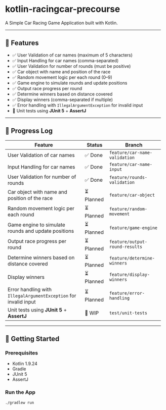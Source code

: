 # kotlin-racingcar-precourse

A Simple Car Racing Game Application built with Kotlin.

---

## 🔧 Features

- ✅ User Validation of car names (maximum of 5 characters)
- ✅ Input Handling for car names (comma-separated)
- ✅ User Validation for number of rounds (must be positive)
- ✅ Car object with name and position of the race
- ✅ Random movement logic per each round (0–9)
- ✅ Game engine to simulate rounds and update positions
- ✅ Output race progress per round
- ✅ Determine winners based on distance covered
- ✅ Display winners (comma-separated if multiple)
- ✅ Error handling with `IllegalArgumentException` for invalid input
- 🚧 Unit tests using **JUnit 5** + **AssertJ**

---

## 🔄 Progress Log

| Feature                                                          | Status      | Branch                         |
|------------------------------------------------------------------|-------------|--------------------------------|
| User Validation of car names                                     | ✅ Done      | `feature/car-name-validation`  |
| Input Handling for car names                                     | ✅ Done      | `feature/car-name-input`       |
| User Validation for number of rounds                             | ✅ Done      | `feature/rounds-validation`    |
| Car object with name and position of the race                    | ⏳ Planned   | `feature/car-object`           |
| Random movement logic per each round                             | ⏳ Planned   | `feature/random-movement`      |
| Game engine to simulate rounds and update positions              | ⏳ Planned   | `feature/game-engine`          |
| Output race progress per round                                   | ⏳ Planned   | `feature/output-round-results` |
| Determine winners based on distance covered                      | ⏳ Planned   | `feature/determine-winners`    |
| Display winners                                                  | ⏳ Planned   | `feature/display-winners`      |
| Error handling with `IllegalArgumentException` for invalid input | ⏳ Planned   | `feature/error-handling`       |
| Unit tests using **JUnit 5** + **AssertJ**                       | 🚧 WIP      | `test/unit-tests`              |

---

## 🚀 Getting Started

### Prerequisites

- Kotlin 1.9.24
- Gradle
- JUnit 5
- AssertJ

### Run the App

```bash
./gradlew run
```